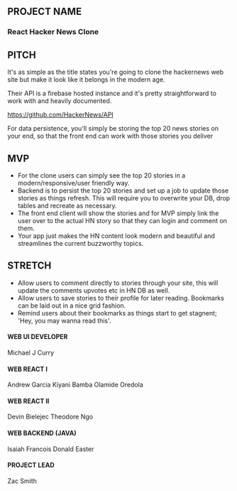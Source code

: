 ## PROJECT NAME
### React Hacker News Clone

## PITCH
It's as simple as the title states you're going to clone the hackernews web site but make it look like it belongs in the modern age.

Their API is a firebase hosted instance and it's pretty straightforward to work with and heavily documented.

https://github.com/HackerNews/API

For data persistence, you'll simply be storing the top 20 news stories on your end, so that the front end can work with those stories you deliver

## MVP
- For the clone users can simply see the top 20 stories in a modern/responsive/user friendly way.
- Backend is to persist the top 20 stories and set up a job to update those stories as things refresh. This will require you to overwrite your DB, drop tables and recreate as necessary.
- The front end client will show the stories and for MVP simply link the user over to the actual HN story so that they can login and comment on them.
- Your app just makes the HN content look modern and beautiful and streamlines the current buzzworthy topics.

## STRETCH
- Allow users to comment directly to stories through your site, this will update the comments upvotes etc in HN DB as well.
- Allow users to save stories to their profile for later reading. Bookmarks can be laid out in a nice grid fashion.
- Remind users about their bookmarks as things start to get stagnent; 'Hey, you may wanna read this'. 

#### WEB UI DEVELOPER
Michael J Curry

#### WEB REACT I
Andrew Garcia
Kiyani Bamba
Olamide Oredola

#### WEB REACT II
Devin Bielejec
Theodore Ngo

#### WEB BACKEND (JAVA)
Isaiah Francois
Donald Easter

#### PROJECT LEAD
Zac Smith
